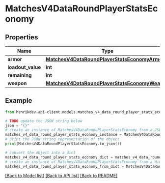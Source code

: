 # MatchesV4DataRoundPlayerStatsEconomy


## Properties

Name | Type | Description | Notes
------------ | ------------- | ------------- | -------------
**armor** | [**MatchesV4DataRoundPlayerStatsEconomyArmor**](MatchesV4DataRoundPlayerStatsEconomyArmor.md) |  | [optional] 
**loadout_value** | **int** |  | 
**remaining** | **int** |  | 
**weapon** | [**MatchesV4DataRoundPlayerStatsEconomyWeapon**](MatchesV4DataRoundPlayerStatsEconomyWeapon.md) |  | [optional] 

## Example

```python
from henrikdev-api-client.models.matches_v4_data_round_player_stats_economy import MatchesV4DataRoundPlayerStatsEconomy

# TODO update the JSON string below
json = "{}"
# create an instance of MatchesV4DataRoundPlayerStatsEconomy from a JSON string
matches_v4_data_round_player_stats_economy_instance = MatchesV4DataRoundPlayerStatsEconomy.from_json(json)
# print the JSON string representation of the object
print(MatchesV4DataRoundPlayerStatsEconomy.to_json())

# convert the object into a dict
matches_v4_data_round_player_stats_economy_dict = matches_v4_data_round_player_stats_economy_instance.to_dict()
# create an instance of MatchesV4DataRoundPlayerStatsEconomy from a dict
matches_v4_data_round_player_stats_economy_from_dict = MatchesV4DataRoundPlayerStatsEconomy.from_dict(matches_v4_data_round_player_stats_economy_dict)
```
[[Back to Model list]](../README.md#documentation-for-models) [[Back to API list]](../README.md#documentation-for-api-endpoints) [[Back to README]](../README.md)


